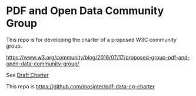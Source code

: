 # PDF and Open Data Community Group

This repo is for developing the charter of a proposed W3C community group.

https://www.w3.org/community/blog/2016/07/17/proposed-group-pdf-and-open-data-community-group/

See [Draft Charter](CHARTER.md)


This repo is https://github.com/masinter/pdf-data-cg-charter


